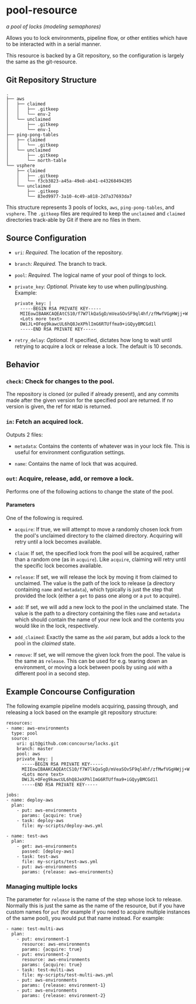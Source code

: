 # pool-resource

*a pool of locks (modeling semaphores)*

Allows you to lock environments, pipeline flow, or other entities which have to
be interacted with in a serial manner.

This resource is backed by a Git repository, so the configuration is largely the
same as the git-resource.

## Git Repository Structure

```
.
├── aws
│   ├── claimed
│   │   ├── .gitkeep
│   │   └── env-2
│   └── unclaimed
│       ├── .gitkeep
│       └── env-1
├── ping-pong-tables
│   ├── claimed
│   │   └── .gitkeep
│   └── unclaimed
│       ├── .gitkeep
│       └── north-table
└── vsphere
    ├── claimed
    │   ├── .gitkeep
    │   └── f3cb3823-a45a-49e8-ab41-e43268494205
    └── unclaimed
        ├── .gitkeep
        └── 83ed9977-3a10-4c49-a818-2d7a37693da7
```

This structure represents 3 pools of locks, `aws`, `ping-pong-tables`, and
`vsphere`. The `.gitkeep` files are required to keep the `unclaimed` and
`claimed` directories track-able by Git if there are no files in them.


## Source Configuration

* `uri`: *Required.* The location of the repository.

* `branch`: *Required.* The branch to track.

* `pool`: *Required.* The logical name of your pool of things to lock.

* `private_key`: *Optional.* Private key to use when pulling/pushing.
    Example:
    ```
    private_key: |
      -----BEGIN RSA PRIVATE KEY-----
      MIIEowIBAAKCAQEAtCS10/f7W7lkQaSgD/mVeaSOvSF9ql4hf/zfMwfVGgHWjj+W
      <Lots more text>
      DWiJL+OFeg9kawcUL6hQ8JeXPhlImG6RTUffma9+iGQyyBMCGd1l
      -----END RSA PRIVATE KEY-----
    ```

* `retry_delay`: *Optional.* If specified, dictates how long to wait until
  retrying to acquire a lock or release a lock. The default is 10 seconds.


## Behavior

### `check`: Check for changes to the pool.

The repository is cloned (or pulled if already present), and any commits made
after the given version for the specified pool are returned. If no version is
given, the ref for `HEAD` is returned.


### `in`: Fetch an acquired lock.

Outputs 2 files:

* `metadata`: Contains the contents of whatever was in your lock file. This is
  useful for environment configuration settings.

* `name`: Contains the name of lock that was acquired.


### `out`: Acquire, release, add, or remove a lock.

Performs one of the following actions to change the state of the pool.

#### Parameters

One of the following is required.

* `acquire`: If true, we will attempt to move a randomly chosen lock from the
  pool's unclaimed directory to the claimed directory. Acquiring will retry
  until a lock becomes available.

* `claim`: If set, the specified lock from the pool will be acquired, rather
  than a random one (as in `acquire`). Like `acquire`, claiming will retry
  until the specific lock becomes available.

* `release`: If set, we will release the lock by moving it from claimed to
  unclaimed. The value is the path of the lock to release (a directory
  containing `name` and `metadata`), which typically is just the step that
  provided the lock (either a `get` to pass one along or a `put` to acquire).

* `add`: If set, we will add a new lock to the pool in the unclaimed state. The
  value is the path to a directory containing the files `name` and `metadata`
  which should contain the name of your new lock and the contents you would like
  in the lock, respectively.

* `add_claimed`: Exactly the same as the `add` param, but adds a lock to the
  pool in the *claimed* state. 

* `remove`: If set, we will remove the given lock from the pool. The value is
  the same as `release`. This can be used for e.g. tearing down an environment,
  or moving a lock between pools by using `add` with a different pool in a
  second step.


## Example Concourse Configuration

The following example pipeline models acquiring, passing through, and releasing
a lock based on the example git repository structure:

```
resources:
- name: aws-environments
  type: pool
  source:
    uri: git@github.com:concourse/locks.git
    branch: master
    pool: aws
    private_key: |
      -----BEGIN RSA PRIVATE KEY-----
      MIIEowIBAAKCAQEAtCS10/f7W7lkQaSgD/mVeaSOvSF9ql4hf/zfMwfVGgHWjj+W
      <Lots more text>
      DWiJL+OFeg9kawcUL6hQ8JeXPhlImG6RTUffma9+iGQyyBMCGd1l
      -----END RSA PRIVATE KEY-----

jobs:
- name: deploy-aws
  plan:
    - put: aws-environments
      params: {acquire: true}
    - task: deploy-aws
      file: my-scripts/deploy-aws.yml

- name: test-aws
  plan:
    - get: aws-environments
      passed: [deploy-aws]
    - task: test-aws
      file: my-scripts/test-aws.yml
    - put: aws-environments
      params: {release: aws-environments}
```


### Managing multiple locks

The parameter for `release` is the name of the step whose lock to release.
Normally this is just the same as the name of the resource, but if you have
custom names for `put` (for example if you need to acquire multiple instances
of the same pool), you would put that name instead. For example:

```
- name: test-multi-aws
  plan:
    - put: environment-1
      resource: aws-environments
      params: {acquire: true}
    - put: environment-2
      resource: aws-environments
      params: {acquire: true}
    - task: test-multi-aws
      file: my-scripts/test-multi-aws.yml
    - put: aws-environments
      params: {release: environment-1}
    - put: aws-environments
      params: {release: environment-2}
```
